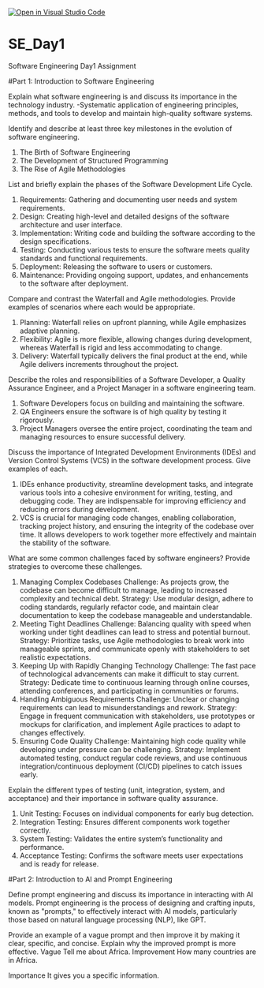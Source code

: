 [![Open in Visual Studio Code](https://classroom.github.com/assets/open-in-vscode-2e0aaae1b6195c2367325f4f02e2d04e9abb55f0b24a779b69b11b9e10269abc.svg)](https://classroom.github.com/online_ide?assignment_repo_id=15559647&assignment_repo_type=AssignmentRepo)
# SE_Day1
Software Engineering Day1 Assignment

#Part 1: Introduction to Software Engineering

Explain what software engineering is and discuss its importance in the technology industry.
-Systematic application of engineering principles, methods, and tools to develop and maintain high-quality software systems.

Identify and describe at least three key milestones in the evolution of software engineering.
1. The Birth of Software Engineering
2. The Development of Structured Programming
3. The Rise of Agile Methodologies

List and briefly explain the phases of the Software Development Life Cycle.

  1. Requirements: Gathering and documenting user needs and system requirements.
  2. Design: Creating high-level and detailed designs of the software architecture and user interface.
  3. Implementation: Writing code and building the software according to the design specifications.
  4. Testing: Conducting various tests to ensure the software meets quality standards and functional requirements.
  5. Deployment: Releasing the software to users or customers.
  6. Maintenance: Providing ongoing support, updates, and enhancements to the software after deployment.


Compare and contrast the Waterfall and Agile methodologies. Provide examples of scenarios where each would be appropriate.
1. Planning: Waterfall relies on upfront planning, while Agile emphasizes adaptive planning.
2. Flexibility: Agile is more flexible, allowing changes during development, whereas Waterfall is rigid and less accommodating to change.
3. Delivery: Waterfall typically delivers the final product at the end, while Agile delivers increments throughout the project.

Describe the roles and responsibilities of a Software Developer, a Quality Assurance Engineer, and a Project Manager in a software engineering team.
1. Software Developers focus on building and maintaining the software.
2. QA Engineers ensure the software is of high quality by testing it rigorously.
3. Project Managers oversee the entire project, coordinating the team and managing resources to ensure successful delivery.

Discuss the importance of Integrated Development Environments (IDEs) and Version Control Systems (VCS) in the software development process. Give examples of each.
1. IDEs enhance productivity, streamline development tasks, and integrate various tools into a cohesive environment for writing, testing, and debugging code. They are indispensable for improving efficiency and reducing errors during development.
2. VCS is crucial for managing code changes, enabling collaboration, tracking project history, and ensuring the integrity of the codebase over time. It allows developers to work together more effectively and maintain the stability of the software.

What are some common challenges faced by software engineers? Provide strategies to overcome these challenges.
1. Managing Complex Codebases
Challenge: As projects grow, the codebase can become difficult to manage, leading to increased complexity and technical debt.
Strategy: Use modular design, adhere to coding standards, regularly refactor code, and maintain clear documentation to keep the codebase manageable and understandable.
2. Meeting Tight Deadlines
Challenge: Balancing quality with speed when working under tight deadlines can lead to stress and potential burnout.
Strategy: Prioritize tasks, use Agile methodologies to break work into manageable sprints, and communicate openly with stakeholders to set realistic expectations.
3. Keeping Up with Rapidly Changing Technology
Challenge: The fast pace of technological advancements can make it difficult to stay current.
Strategy: Dedicate time to continuous learning through online courses, attending conferences, and participating in communities or forums.
4. Handling Ambiguous Requirements
Challenge: Unclear or changing requirements can lead to misunderstandings and rework.
Strategy: Engage in frequent communication with stakeholders, use prototypes or mockups for clarification, and implement Agile practices to adapt to changes effectively.
5. Ensuring Code Quality
Challenge: Maintaining high code quality while developing under pressure can be challenging.
Strategy: Implement automated testing, conduct regular code reviews, and use continuous integration/continuous deployment (CI/CD) pipelines to catch issues early.

Explain the different types of testing (unit, integration, system, and acceptance) and their importance in software quality assurance.
1. Unit Testing: Focuses on individual components for early bug detection.
2. Integration Testing: Ensures different components work together correctly.
3. System Testing: Validates the entire system’s functionality and performance.
4. Acceptance Testing: Confirms the software meets user expectations and is ready for release.

#Part 2: Introduction to AI and Prompt Engineering


Define prompt engineering and discuss its importance in interacting with AI models.
Prompt engineering is the process of designing and crafting inputs, known as "prompts," to effectively interact with AI models, particularly those based on natural language processing (NLP), like GPT. 

Provide an example of a vague prompt and then improve it by making it clear, specific, and concise. Explain why the improved prompt is more effective.
Vague
  Tell me about Africa.
Improvement
  How many countries are in Africa.

Importance
  It gives you a specific information.
